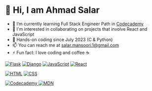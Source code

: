 # 👋 Hi, I am Ahmad Salar

- 🌱 I’m currently learning Full Stack Engineer Path in [Codecademy](https://www.codecademy.com/profiles/2003salar)
- 👯 I'm interested in collaborating on projects that involve React and JavaScript
- 💬 Hands-on coding since July 2023 (C & Python)
- 📫 You can reach me at [salar.mansoori.1@gmail.com](mailto:salar.mansoori.1@gmail.com)
- ⚡ Fun fact: I love coding and coffee ☕ 


<a href="https://palletsprojects.com/p/flask/"><img alt="Flask" src="https://img.shields.io/badge/Flask-000000?style=for-the-badge&logo=flask&logoColor=white" /></a>
<a href="https://www.djangoproject.com/"><img alt="Django" src="https://img.shields.io/badge/Django-092E20?style=for-the-badge&logo=django&logoColor=white" /></a>
<a href="https://developer.mozilla.org/en-US/docs/Web/JavaScript"><img alt="JavaScript" src="https://img.shields.io/badge/JavaScript-F7DF1E?style=for-the-badge&logo=javascript&logoColor=black" /></a>
<a href="https://reactjs.org/"><img alt="React" src="https://img.shields.io/badge/React-61DAFB?style=for-the-badge&logo=react&logoColor=white" /></a>

<a href="https://developer.mozilla.org/en-US/docs/Web/HTML"><img alt="HTML" src="https://img.shields.io/badge/HTML5-E34F26?style=for-the-badge&logo=html5&logoColor=white" /></a>
<a href="https://developer.mozilla.org/en-US/docs/Web/CSS"><img alt="CSS" src="https://img.shields.io/badge/CSS3-1572B6?style=for-the-badge&logo=css3&logoColor=white" /></a>


<a href="https://www.codecademy.com/profiles/2003salar"><img alt="Codecademy" src="https://img.shields.io/badge/Codecademy-FFF0E5?style=for-the-badge&logo=codecademy&logoColor=303347"/>
<a href="https://developer.mozilla.org/"><img alt="MDN" src="https://img.shields.io/badge/MDN-000000?style=for-the-badge&logo=mozilla&logoColor=white" /></a>
